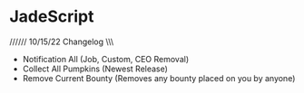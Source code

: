# JadeScript

////// 10/15/22 Changelog \\\\\\
  + Notification All (Job, Custom, CEO Removal)
  + Collect All Pumpkins (Newest Release)
  + Remove Current Bounty (Removes any bounty placed on you by anyone)
  
